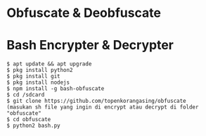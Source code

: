 # Obfuscate & Deobfuscate
# Bash Encrypter & Decrypter
```
$ apt update && apt upgrade
$ pkg install python2
$ pkg install git
$ pkg install nodejs
$ npm install -g bash-obfuscate
$ cd /sdcard
$ git clone https://github.com/topenkorangasing/obfuscate
(masukan sh file yang ingin di encrypt atau decrypt di folder "obfuscate"
$ cd obfuscate
$ python2 bash.py
```

